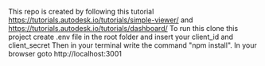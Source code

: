 This repo is created by following this tutorial  https://tutorials.autodesk.io/tutorials/simple-viewer/  and https://tutorials.autodesk.io/tutorials/dashboard/
To run this clone this project
create .env file in the root folder and insert your client_id and client_secret
Then in your terminal write the command "npm install".
In your browser goto  http://localhost:3001 
